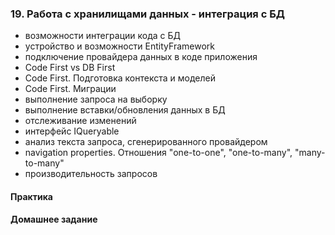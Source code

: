 ### 19. Работа с хранилищами данных - интеграция с БД
- возможности интеграции кода с БД
- устройство и возможности EntityFramework
- подключение провайдера данных в коде приложения
- Code First vs DB First
- Code First. Подготовка контекста и моделей
- Code First. Миграции
- выполнение запроса на выборку
- выполнение вставки/обновления данных в БД
- отслеживание изменений
- интерфейс IQueryable
- анализ текста запроса, сгенерированного провайдером
- navigation properties. Отношения "one-to-one", "one-to-many", "many-to-many"
- производительность запросов

#### Практика

#### Домашнее задание
